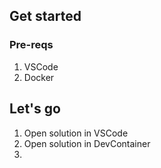 

## Get started

### Pre-reqs

1. VSCode
2. Docker


## Let's go

1. Open solution in VSCode
2. Open solution in DevContainer
3. 